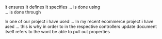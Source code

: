 It ensures 
It defines 
It specifies
... is done using  
... is done through

In one of our project i have used ...
In my recent ecommerce project i have used ...
this is why
in order to
in the respective controllers
update
document itself
refers to the
wont be able to
pull out properties